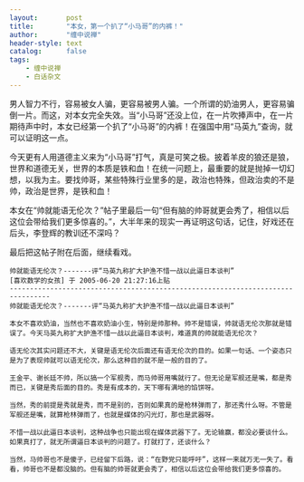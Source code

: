 ```yaml
---
layout:       post
title:        "本女，第一个扒了“小马哥”的内裤！"
author:       "缠中说禅"
header-style: text
catalog:      false
tags:
    - 缠中说禅
    - 白话杂文
---
```


男人智力不行，容易被女人骗，更容易被男人骗。一个所谓的奶油男人，更容易骗倒一片。而这，对本女完全失效。当“小马哥”还没上位，在一片吹捧声中，在一片期待声中时，本女已经第一个扒了“小马哥”的内裤！在强国中用“马英九”查询，就可以证明这一点。



今天更有人用道德主义来为“小马哥”打气，真是可笑之极。披着羊皮的狼还是狼，世界和道德无关，世界的本质是铁和血！在统一问题上，最重要的就是抛掉一切幻想，以我为主。要找帅哥，某些特殊行业里多的是，政治也特殊，但政治卖的不是帅，政治是世界，是铁和血！



本女在“帅就能语无伦次？”帖子里最后一句“但有脑的帅哥就更会秀了，相信以后这位会带给我们更多惊喜的。”，大半年来的现实一再证明这句话，记住，好戏还在后头，李登辉的教训还不深吗？



最后把这帖子附在后面，继续看戏。

```
帅就能语无伦次？-------评“马英九称扩大护渔不惜一战以此逼日本谈判” 
[喜欢数学的女孩] 于 2005-06-20 21:27:16上贴
--------------------------------------------------------------------------------
帅就能语无伦次？-------评“马英九称扩大护渔不惜一战以此逼日本谈判”

本女不喜欢奶油，当然也不喜欢奶油小生，特别是帅那种。帅不是错误，帅就语无伦次那就是错误了。今天马英九称扩大护渔不惜一战以此逼日本谈判，难道真的帅就能语无伦次？

语无伦次其实问题还不大，关键是语无伦次后面还有语无伦次的目的。如果一句话、一个姿态只是为了表现帅就可以语无伦次，那么这种目的就不是一般的目的了。

王金平、谢长廷不帅，所以搞一个军舰秀，而马帅哥用嘴就行了。但无论是军舰还是嘴，都是秀而已，关键是秀后面的目的。秀是有成本的，天下哪有满地的馅饼呀。

当然，秀的前提是秀就是秀，而不是别的，否则如果真的是枪林弹雨了，那还秀什么呀。不管是军舰还是嘴，就算枪林弹雨了，也就是媒体的闪光灯，那也是武器呀。

不惜一战以此逼日本谈判，这种战争也只能出现在媒体武器下了。无论输赢，都没必要谈什么。如果真打了，就无所谓逼日本谈判的问题了。打就打了，还谈什么？

当然，马帅哥也不是傻子，已经留下后路，说：“在野党只能呼吁”，这样一来就万无一失了。看看，帅哥也不是都没脑的。但有脑的帅哥就更会秀了，相信以后这位会带给我们更多惊喜的。 

```
